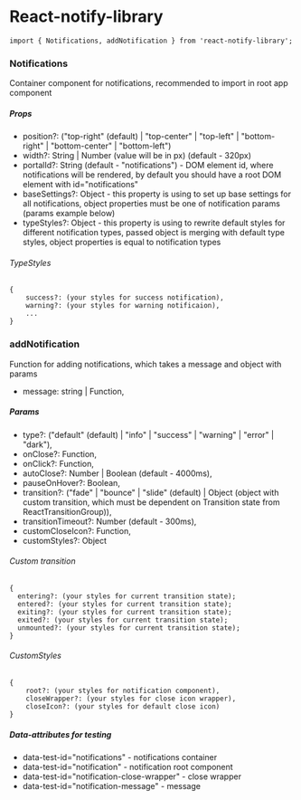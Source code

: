 # React-notify-library
```
import { Notifications, addNotification } from 'react-notify-library';
```

### Notifications
Container component for notifications, recommended to import in root app component

##### Props

- position?: ("top-right" (default) | "top-center" | "top-left" | "bottom-right" | "bottom-center" | "bottom-left")
- width?: String | Number (value will be in px) (default - 320px)
- portalId?: String (default - "notifications") - DOM element id, where notifications will be rendered, by default you should have a root DOM element with id="notifications"
- baseSettings?: Object - this property is using to set up base settings for all notifications, object properties must be one of notification params (params example below)
- typeStyles?: Object - this property is using to rewrite default styles for different notification types, passed object is merging with default type styles, object properties is equal to notification types

###### TypeStyles
```
{
    success?: (your styles for success notification),
    warning?: (your styles for warning notificaion),
    ...
}
```

### addNotification

Function for adding notifications, which takes a message and object with params
- message: string | Function,

##### Params

- type?: ("default" (default) | "info" | "success" | "warning" | "error" | "dark"),
- onClose?: Function,
- onClick?: Function,
- autoClose?: Number | Boolean (default - 4000ms),
- pauseOnHover?: Boolean,
- transition?: ("fade" | "bounce" | "slide" (default) | Object (object with custom transition, which must be dependent on Transition state from ReactTransitionGroup)),
- transitionTimeout?: Number (default - 300ms),
- customCloseIcon?: Function,
- customStyles?: Object 

###### Custom transition
```
{
  entering?: (your styles for current transition state);
  entered?: (your styles for current transition state);
  exiting?: (your styles for current transition state);
  exited?: (your styles for current transition state);
  unmounted?: (your styles for current transition state);
}
```

###### CustomStyles
```
{
    root?: (your styles for notification component),
    closeWrapper?: (your styles for close icon wrapper),
    closeIcon?: (your styles for default close icon)
}
```

##### Data-attributes for testing

- data-test-id="notifications" - notifications container
- data-test-id="notification" - notification root component
- data-test-id="notification-close-wrapper" - close wrapper
- data-test-id="notification-message" - message



